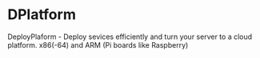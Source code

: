 # DPlatform
DeployPlaform - Deploy sevices efficiently and turn your server to a cloud platform. x86(-64) and ARM (Pi boards like Raspberry)
